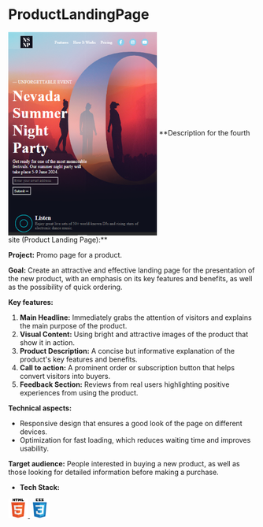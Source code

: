 # ProductLandingPage
<img src="https://github.com/OleksandrHub/ProductLandingPage/blob/main/pr-4.PNG?raw=true" alt="project screen" width="60%" align="center">
**Description for the fourth site (Product Landing Page):**

**Project:** Promo page for a product.

**Goal:** Create an attractive and effective landing page for the presentation of the new product, with an emphasis on its key features and benefits, as well as the possibility of quick ordering.

**Key features:**
1. **Main Headline:** Immediately grabs the attention of visitors and explains the main purpose of the product.
2. **Visual Content:** Using bright and attractive images of the product that show it in action.
3. **Product Description:** A concise but informative explanation of the product's key features and benefits.
4. **Call to action:** A prominent order or subscription button that helps convert visitors into buyers.
5. **Feedback Section:** Reviews from real users highlighting positive experiences from using the product.

**Technical aspects:**
- Responsive design that ensures a good look of the page on different devices.
- Optimization for fast loading, which reduces waiting time and improves usability.

**Target audience:** People interested in buying a new product, as well as those looking for detailed information before making a purchase.
- **Tech Stack:**
<p align="left"> 
  <a href="https://www.w3.org/html/" target="_blank" rel="noreferrer"> 
    <img src="https://raw.githubusercontent.com/devicons/devicon/master/icons/html5/html5-original-wordmark.svg" alt="html5" width="40" height="40"/> 
  </a> 
  <a href="https://www.w3schools.com/css/" target="_blank" rel="noreferrer"> 
    <img src="https://raw.githubusercontent.com/devicons/devicon/master/icons/css3/css3-original-wordmark.svg" alt="css3" width="40" height="40"/> 
  </a> 
</p>
